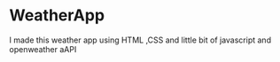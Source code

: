# WeatherApp
I made this  weather app using HTML ,CSS and little bit of javascript and openweather aAPI 
